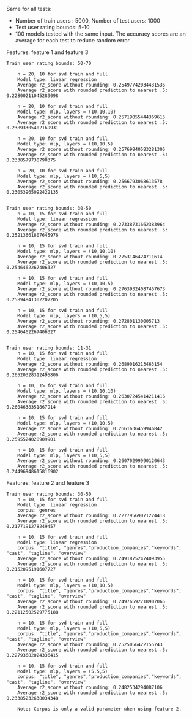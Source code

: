 
Same for all tests: 
- Number of train users : 5000, Number of test users: 1000
- Test user rating bounds: 5-10 
- 100 models tested with the same input. The accuracy scores are an average for each test to reduce random error.



Features: feature 1 and feature 3

    Train user rating bounds: 50-70 

        n = 20, 10 for svd train and full
        Model type: linear regression
        Average r2_score without rounding: 0.25497742034431536
        Average r2_score with rounded prediction to nearest .5: 0.22800211045289098

        n = 20, 10 for svd train and full
        Model type: mlp, layers = (10,10,10)
        Average r2_score without rounding: 0.25719055444369615
        Average r2_score with rounded prediction to nearest .5: 0.23893305402169931

        n = 20, 10 for svd train and full
        Model type: mlp, layers = (10,10,5)
        Average r2_score without rounding: 0.25769840583281306
        Average r2_score with rounded prediction to nearest .5: 0.2338579730790375

        n = 20, 10 for svd train and full
        Model type: mlp, layers = (10,5,5)
        Average r2_score without rounding: 0.2566793068613578
        Average r2_score with rounded prediction to nearest .5: 0.23053965092422135


    Train user rating bounds: 30-50
        n = 10, 15 for svd train and full
        Model type: linear regression
        Average r2_score without rounding: 0.27338731662383964
        Average r2_score with rounded prediction to nearest .5: 0.25213661807645976

        n = 10, 15 for svd train and full
        Model type: mlp, layers = (10,10,10)
        Average r2_score without rounding: 0.2753146424711614
        Average r2_score with rounded prediction to nearest .5: 0.2546462267406327

        n = 10, 15 for svd train and full
        Model type: mlp, layers = (10,10,5)
        Average r2_score without rounding: 0.27639324087457673 
        Average r2_score with rounded prediction to nearest .5: 0.25894841302207205

        n = 10, 15 for svd train and full
        Model type: mlp, layers = (10,5,5)
        Average r2_score without rounding: 0.272801130005713
        Average r2_score with rounded prediction to nearest .5: 0.2546462267406327


    Train user rating bounds: 11-31
        n = 10, 15 for svd train and full
        Model type: linear regression
        Average r2_score without rounding: 0.2689016213463154
        Average r2_score with rounded prediction to nearest .5: 0.26520328312495806

        n = 10, 15 for svd train and full
        Model type: mlp, layers = (10,10,10)
        Average r2_score without rounding: 0.26307245414211416
        Average r2_score with rounded prediction to nearest .5: 0.2604638351867914

        n = 10, 15 for svd train and full
        Model type: mlp, layers = (10,10,5)
        Average r2_score without rounding: 0.2661636459946842
        Average r2_score with rounded prediction to nearest .5: 0.2595524028909901

        n = 10, 15 for svd train and full
        Model type: mlp, layers = (10,5,5)
        Average r2_score without rounding: 0.26070299990120643
        Average r2_score with rounded prediction to nearest .5: 0.24496948615816902




Features: feature 2 and feature 3

    Train user rating bounds: 30-50
        n = 10, 15 for svd train and full
        Model type: linear regression
        corpus: genres
        Average r2_score without rounding: 0.22779569071224418
        Average r2_score with rounded prediction to nearest .5: 0.2177191278249457

        n = 10, 15 for svd train and full
        Model type: linear regression
        corpus: "title", "genres","production_companies","keywords", "cast", "tagline", "overview"
        Average r2_score without rounding: 0.24918752474093955
        Average r2_score with rounded prediction to nearest .5: 0.2152095191607727

        n = 10, 15 for svd train and full
        Model type: mlp, layers = (10,10,5)
        corpus: "title", "genres","production_companies","keywords", "cast", "tagline", "overview"
        Average r2_score without rounding: 0.24976592718907065
        Average r2_score with rounded prediction to nearest .5: 0.22112502529775188

        n = 10, 15 for svd train and full
        Model type: mlp, layers = (10,5,5)
        corpus: "title", "genres","production_companies","keywords", "cast", "tagline", "overview"
        Average r2_score without rounding: 0.2525056422155743
        Average r2_score with rounded prediction to nearest .5: 0.22793682024336415

        n = 10, 15 for svd train and full
        Model type: mlp, layers = (5,5,5)
        corpus: "title", "genres","production_companies","keywords", "cast", "tagline", "overview"
        Average r2_score without rounding: 0.2482534294087106
        Average r2_score with rounded prediction to nearest .5: 0.23385232638034348

        Note: Corpus is only a valid parameter when using feature 2.




